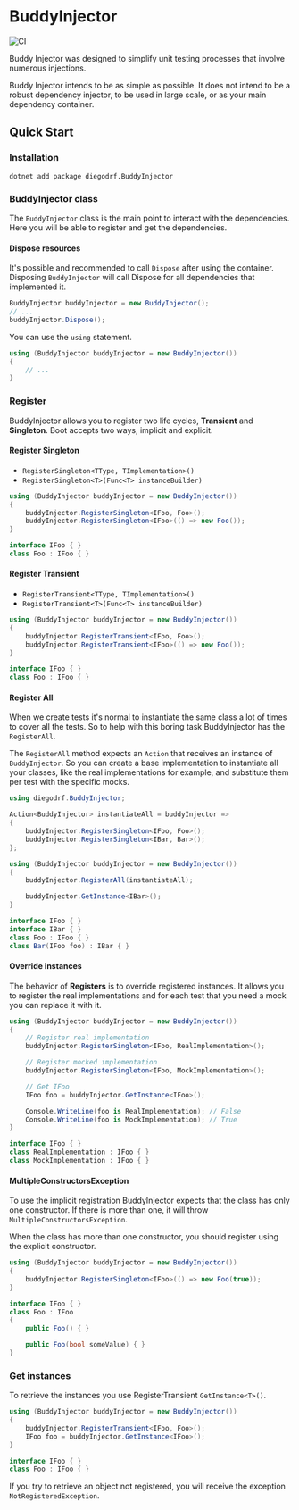 # BuddyInjector
![CI](https://github.com/diegodrf/diegodrf.BuddyInjector/actions/workflows/dotnet.yml/badge.svg?branch=main)

Buddy Injector was designed to simplify unit testing processes that involve numerous injections.

Buddy Injector intends to be as simple as possible. It does not intend to be a robust dependency injector, to be used in
large scale, or as your main dependency container.

## Quick Start

### Installation 
```console
dotnet add package diegodrf.BuddyInjector
```
### BuddyInjector class
The `BuddyInjector` class is the main point to interact with the dependencies. Here you will be able to register and get the dependencies.
#### Dispose resources
It's possible and recommended to call `Dispose` after using the container. Disposing `BuddyInjector` will call Dispose for all dependencies that implemented it.
```cs
BuddyInjector buddyInjector = new BuddyInjector();
// ...
buddyInjector.Dispose();
```
You can use the `using` statement.
```cs
using (BuddyInjector buddyInjector = new BuddyInjector())
{
    // ...
}
```
### Register
BuddyInjector allows you to register two life cycles, **Transient** and **Singleton**. Boot accepts two ways, implicit and explicit.
#### Register Singleton
- `RegisterSingleton<TType, TImplementation>()`
- `RegisterSingleton<T>(Func<T> instanceBuilder)`

```cs
using (BuddyInjector buddyInjector = new BuddyInjector())
{
    buddyInjector.RegisterSingleton<IFoo, Foo>();
    buddyInjector.RegisterSingleton<IFoo>(() => new Foo());
}

interface IFoo { }
class Foo : IFoo { }
```
#### Register Transient
- `RegisterTransient<TType, TImplementation>()`
- `RegisterTransient<T>(Func<T> instanceBuilder)`

```cs
using (BuddyInjector buddyInjector = new BuddyInjector())
{
    buddyInjector.RegisterTransient<IFoo, Foo>();
    buddyInjector.RegisterTransient<IFoo>(() => new Foo());
}

interface IFoo { }
class Foo : IFoo { }
```
#### Register All
When we create tests it's normal to instantiate the same class a lot of times to cover all the tests. So to help with this boring task BuddyInjector has the `RegisterAll`.

The `RegisterAll` method expects an `Action` that receives an instance of `BuddyInjector`. So you can create a base implementation to instantiate all your classes, like the real implementations for example, and substitute them per test with the specific mocks.
```cs
using diegodrf.BuddyInjector;

Action<BuddyInjector> instantiateAll = buddyInjector =>
{
    buddyInjector.RegisterSingleton<IFoo, Foo>();
    buddyInjector.RegisterSingleton<IBar, Bar>();
};

using (BuddyInjector buddyInjector = new BuddyInjector())
{
    buddyInjector.RegisterAll(instantiateAll);

    buddyInjector.GetInstance<IBar>();
}

interface IFoo { }
interface IBar { }
class Foo : IFoo { }
class Bar(IFoo foo) : IBar { }
```
#### Override instances
The behavior of **Registers** is to override registered instances. It allows you to register the real implementations and for each test that you need a mock you can replace it with it.
```cs
using (BuddyInjector buddyInjector = new BuddyInjector())
{
    // Register real implementation
    buddyInjector.RegisterSingleton<IFoo, RealImplementation>();

    // Register mocked implementation
    buddyInjector.RegisterSingleton<IFoo, MockImplementation>();

    // Get IFoo
    IFoo foo = buddyInjector.GetInstance<IFoo>();

    Console.WriteLine(foo is RealImplementation); // False
    Console.WriteLine(foo is MockImplementation); // True
}

interface IFoo { }
class RealImplementation : IFoo { }
class MockImplementation : IFoo { }
```
#### MultipleConstructorsException
To use the implicit registration BuddyInjector expects that the class has only one constructor. If there is more than one, it will throw `MultipleConstructorsException`.

When the class has more than one constructor, you should register using the explicit constructor.
```cs
using (BuddyInjector buddyInjector = new BuddyInjector())
{
    buddyInjector.RegisterSingleton<IFoo>(() => new Foo(true));
}

interface IFoo { }
class Foo : IFoo 
{
    public Foo() { }

    public Foo(bool someValue) { }
}
```

### Get instances
To retrieve the instances you use RegisterTransient `GetInstance<T>()`.
```cs
using (BuddyInjector buddyInjector = new BuddyInjector())
{
    buddyInjector.RegisterTransient<IFoo, Foo>();
    IFoo foo = buddyInjector.GetInstance<IFoo>();
}

interface IFoo { }
class Foo : IFoo { }
```
If you try to retrieve an object not registered, you will receive the exception `NotRegisteredException`.



